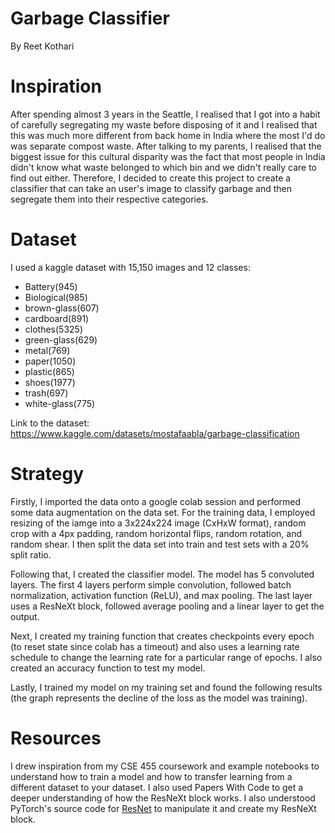 # Garbage Classifier
By Reet Kothari

# Inspiration
After spending almost 3 years in the Seattle, I realised that I got into a habit of carefully segregating my waste before disposing of it and I realised that this was much more different from back home in India where the most I'd do was separate compost waste. After talking to my parents, I realised that the biggest issue for this cultural disparity was the fact that most people in India didn't know what waste belonged to which bin and we didn't really care to find out either. Therefore, I decided to create this project to create a classifier that can take an user's image to classify garbage and then segregate them into their respective categories.

# Dataset

I used a kaggle dataset with 15,150 images and 12 classes:
- Battery(945)
- Biological(985)
- brown-glass(607)
- cardboard(891)
- clothes(5325)
- green-glass(629)
- metal(769)
- paper(1050)
- plastic(865)
- shoes(1977)
- trash(697)
- white-glass(775)

Link to the dataset: https://www.kaggle.com/datasets/mostafaabla/garbage-classification

# Strategy

Firstly, I imported the data onto a google colab session and performed some data augmentation on the data set. For the training data, I employed resizing of the iamge into a 3x224x224 image (CxHxW format), random crop with a 4px padding, random horizontal flips, random rotation, and random shear. I then split the data set into train and test sets with a 20% split ratio.

Following that, I  created the classifier model. The model has 5 convoluted layers. The first 4 layers perform simple convolution, followed batch normalization, activation function (ReLU), and max pooling. The last layer uses a ResNeXt block, followed average pooling and a linear layer to get the output.

Next, I created my training function that creates checkpoints every epoch (to reset state since colab has a timeout) and also uses a learning rate schedule to change the learning rate for a particular range of epochs. I also created an accuracy function to test my model.

Lastly, I trained my model on my training set and found the following results (the graph represents the decline of the loss as the model was training).

<!-- ![Model Performance]()

![Video Explanation]() -->

# Resources

I drew inspiration from my CSE 455 coursework and example notebooks to understand how to train a model and how to transfer learning from a different dataset to your dataset. I also used Papers With Code to get a deeper understanding of how the ResNeXt block works. I also understood PyTorch's source code for [ResNet](https://pytorch.org/vision/main/_modules/torchvision/models/resnet.html) to manipulate it and create my ResNeXt block.
